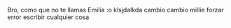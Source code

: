 Bro, como que no te llamas Emilia :o
klsjdalkda
cambio
cambio millie forzar error
escribir cualquier cosa